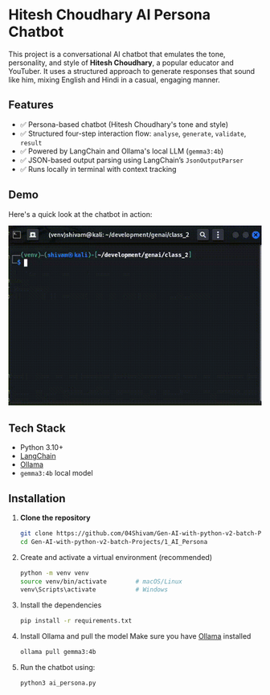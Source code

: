 # Hitesh Choudhary AI Persona Chatbot

This project is a conversational AI chatbot that emulates the tone, personality, and style of **Hitesh Choudhary**, a popular educator and YouTuber. It uses a structured approach to generate responses that sound like him, mixing English and Hindi in a casual, engaging manner.

## Features

- ✅ Persona-based chatbot (Hitesh Choudhary's tone and style)
- ✅ Structured four-step interaction flow: `analyse`, `generate`, `validate`, `result`
- ✅ Powered by LangChain and Ollama's local LLM (`gemma3:4b`)
- ✅ JSON-based output parsing using LangChain’s `JsonOutputParser`
- ✅ Runs locally in terminal with context tracking

## Demo

Here's a quick look at the chatbot in action:

![Chatbot Demo](test_run.gif)

## Tech Stack

- Python 3.10+
- [LangChain](https://www.langchain.com/)
- [Ollama](https://ollama.com/)
- `gemma3:4b` local model

## Installation

1. **Clone the repository**
   ```bash
   git clone https://github.com/04Shivam/Gen-AI-with-python-v2-batch-Projects.git
   cd Gen-AI-with-python-v2-batch-Projects/1_AI_Persona
   ```
2. Create and activate a virtual environment (recommended)
   ```bash
   python -m venv venv
   source venv/bin/activate        # macOS/Linux
   venv\Scripts\activate           # Windows
   ```
3. Install the dependencies
   ```bash
   pip install -r requirements.txt
   ```
4. Install Ollama and pull the model
   Make sure you have [Ollama](https://ollama.com/) installed
   ```bash
   ollama pull gemma3:4b
   ```
5. Run the chatbot using:
   ```bash
   python3 ai_persona.py
   ```
